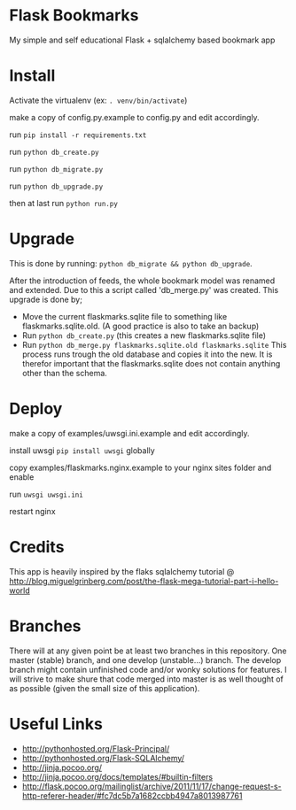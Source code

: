 Flask Bookmarks
===============

My simple and self educational Flask + sqlalchemy based bookmark app


Install
=======

Activate the virtualenv (ex: `. venv/bin/activate`)

make a copy of config.py.example to config.py and edit accordingly.

run `pip install -r requirements.txt`

run `python db_create.py`

run `python db_migrate.py`

run `python db_upgrade.py`

then at last run `python run.py`


Upgrade
=======

This is done by running: `python db_migrate && python db_upgrade`. 


After the introduction of feeds, the whole bookmark model was renamed and extended. Due to this a script called 'db_merge.py' was created. This upgrade is done by;
  * Move the current flaskmarks.sqlite file to something like flaskmarks.sqlite.old. (A good practice is also to take an backup)
  * Run `python db_create.py` (this creates a new flaskmarks.sqlite file)
  * Run `python db_merge.py flaskmarks.sqlite.old flaskmarks.sqlite`
This process runs trough the old database and copies it into the new. It is therefor important that the flaskmarks.sqlite does not contain anything other than the schema.


Deploy
======

make a copy of examples/uwsgi.ini.example and edit accordingly.

install uwsgi `pip install uwsgi` globally

copy examples/flaskmarks.nginx.example to your nginx sites folder and enable

run `uwsgi uwsgi.ini`

restart nginx


Credits
=======

This app is heavily inspired by the flaks sqlalchemy tutorial @ http://blog.miguelgrinberg.com/post/the-flask-mega-tutorial-part-i-hello-world


Branches
========

There will at any given point be at least two branches in this repository. One master (stable) branch, and one develop (unstable...) branch. The develop branch might contain unfinished code and/or wonky solutions for features. I will strive to make shure that code merged into master is as well thought of as possible (given the small size of this application).

Useful Links
============
* http://pythonhosted.org/Flask-Principal/
* http://pythonhosted.org/Flask-SQLAlchemy/
* http://jinja.pocoo.org/
* http://jinja.pocoo.org/docs/templates/#builtin-filters
* http://flask.pocoo.org/mailinglist/archive/2011/11/17/change-request-s-http-referer-header/#fc7dc5b7a1682ccbb4947a8013987761
